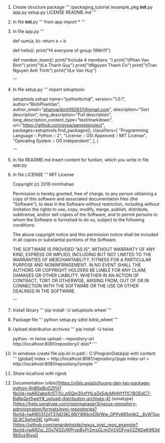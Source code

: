 1. Create structure package
'''
    /packaging_tutorial
        /example_pkg
            __init__.py
            app.py
        setup.py
        LICENSE
        README.md
'''
2. In file __init__.py
    '''
        from app import *
    '''
3. In file app.py
    '''

    def sum(a, b):
        return a + b

    def hello():
        print("Hi everyone of group 19NH11")

    def member_team():
        print("Include 4 members: ")
        print("\tPhan Van Binh")
        print("\tLe Thanh Quy")
        print("\tNguyen Thanh Co")
        print("\tTran Nguyen Anh Trinh")
        print("\tLe Van Huy")

    '''
4. In file setup.py
    '''
    import setuptools

    setuptools.setup(
        name="pythonbchqt",
        version="1.0.1",
        author="BinhPhanVan",
        author_email="phanvanbinh192837@gmail.com",
        description="Sort description",
        long_description="Full description",
        long_description_content_type="text/markdown",
        url="https://github.com/pypa/sampleproject",
        packages=setuptools.find_packages(),
        classifiers=[
            "Programming Language :: Python :: 2",
            "License :: OSI Approved :: MIT License",
            "Operating System :: OS Independent",
        ],
    )

    '''
5. In file README.md
    Insert content for funtion, which you write in file app.py
6. In file LICENSE
    '''
    MIT License

    Copyright (c) 2019 minhhahao

    Permission is hereby granted, free of charge, to any person obtaining a copy
    of this software and associated documentation files (the "Software"), to deal
    in the Software without restriction, including without limitation the rights
    to use, copy, modify, merge, publish, distribute, sublicense, and/or sell
    copies of the Software, and to permit persons to whom the Software is
    furnished to do so, subject to the following conditions:

    The above copyright notice and this permission notice shall be included in all
    copies or substantial portions of the Software.

    THE SOFTWARE IS PROVIDED "AS IS", WITHOUT WARRANTY OF ANY KIND, EXPRESS OR
    IMPLIED, INCLUDING BUT NOT LIMITED TO THE WARRANTIES OF MERCHANTABILITY,
    FITNESS FOR A PARTICULAR PURPOSE AND NONINFRINGEMENT. IN NO EVENT SHALL THE
    AUTHORS OR COPYRIGHT HOLDERS BE LIABLE FOR ANY CLAIM, DAMAGES OR OTHER
    LIABILITY, WHETHER IN AN ACTION OF CONTRACT, TORT OR OTHERWISE, ARISING FROM,
    OUT OF OR IN CONNECTION WITH THE SOFTWARE OR THE USE OR OTHER DEALINGS IN THE
    SOFTWARE.

    '''
7. Install library
    '''
    pip install -U setuptools wheel
    '''
8. Package file
    '''
    python setup.py sdist bdist_wheel
    '''
9. Upload distribution archives
    '''
    pip install -U twine

    python -m twine upload --repository-url http://localhost:8081/repository/<repo-name>/ dist/*
    '''
10. In windows 
    create file pip.ini in path :   C:\ProgramData\pip
    with content
    '''
    [global]
    index = http://localhost:8081/repository/<repo-name>/pypi
    index-url = http://localhost:8081/repository/<repo-name>/simple
    '''
11. Share localhost with ngrok
12. Documentation
    (viblo)[https://viblo.asia/p/huong-dan-tao-package-python-RnB5pBvDZPG?fbclid=IwAR2abgXrSTj1U_pSQm30xfYtLgZe5duMIHhYf11C18OEdC7-BaRpQxt5wpY#_upload-distribution-archives-4]
    (sonatype)[https://help.sonatype.com/repomanager3/nexus-repository-administration/formats/pypi-repositories?fbclid=IwAR0i3f2nT37aD3KL6NYWKkmD6rWw_GPlfy885mib2__6yWTpoQL9C3whe08]
    (github)[https://github.com/renardeinside/nexus_pypi_repo_example?fbclid=IwAR2qi_2Ox7432cWPrxpByPr2msGLmOVzVDFngV2ZKDeK9R3d9b5vz4ljyuI]